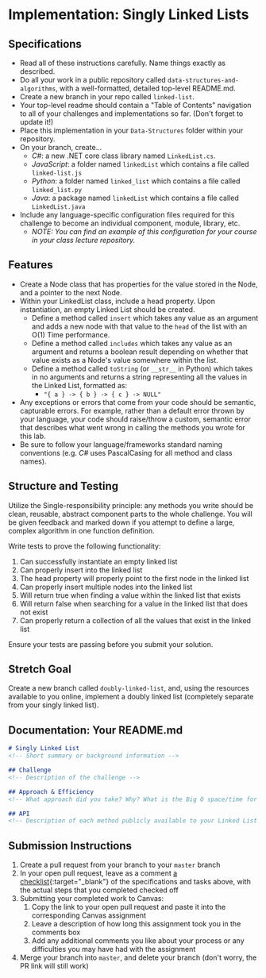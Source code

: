 # Implementation: Singly Linked Lists

## Specifications
- Read all of these instructions carefully. Name things exactly as described. 
- Do all your work in a public repository called `data-structures-and-algorithms`, with a well-formatted, detailed top-level README.md.
- Create a new branch in your repo called `linked-list`.
- Your top-level readme should contain a "Table of Contents" navigation to all of your challenges and implementations so far. (Don't forget to update it!)
- Place this implementation in your `Data-Structures` folder within your repository.
- On your branch, create...
  - _C#_: a new .NET core class library named `LinkedList.cs`. 
  - _JavaScript_: a folder named `linkedList` which contains a file called `linked-list.js`
  - _Python_: a folder named `linked_list` which contains a file called `linked_list.py`
  - _Java_: a package named `linkedList` which contains a file called `LinkedList.java`
- Include any language-specific configuration files required for this challenge to become an individual component, module, library, etc.
  - _NOTE: You can find an example of this configuration for your course in your class lecture repository._

## Features
- Create a Node class that has properties for the value stored in the Node, and a pointer to the next Node. 
- Within your LinkedList class, include a head property. Upon instantiation, an empty Linked List should be created.
  - Define a method called `insert` which takes any value as an argument and adds a new node with that value to the `head` of the list with an O(1) Time performance.
  - Define a method called `includes` which takes any value as an argument and returns a boolean result depending on whether that value exists as a Node's value somewhere within the list.
  - Define a method called `toString` (or `__str__` in Python) which takes in no arguments and returns a string representing all the values in the Linked List, formatted as: 
    - `"{ a } -> { b } -> { c } -> NULL"`
- Any exceptions or errors that come from your code should be semantic, capturable errors. For example, rather than a default error thrown by your language, your code should raise/throw a custom, semantic error that describes what went wrong in calling the methods you wrote for this lab.
- Be sure to follow your language/frameworks standard naming conventions (e.g. _C#_ uses PascalCasing for all method and class names).

## Structure and Testing
Utilize the Single-responsibility principle: any methods you write should be clean, reusable, abstract component parts to the whole challenge. You will be given feedback and marked down if you attempt to define a large, complex algorithm in one function definition.

Write tests to prove the following functionality:

1. Can successfully instantiate an empty linked list
1. Can properly insert into the linked list
1. The head property will properly point to the first node in the linked list
1. Can properly insert multiple nodes into the linked list
1. Will return true when finding a value within the linked list that exists
1. Will return false when searching for a value in the linked list that does not exist
1. Can properly return a collection of all the values that exist in the linked list

Ensure your tests are passing before you submit your solution.

## Stretch Goal

Create a new branch called `doubly-linked-list`, and, using the resources available to you online, implement a doubly linked list (completely separate from your singly linked list). 

## Documentation: Your README.md

```markdown
# Singly Linked List
<!-- Short summary or background information -->

## Challenge
<!-- Description of the challenge -->

## Approach & Efficiency
<!-- What approach did you take? Why? What is the Big O space/time for this approach? -->

## API
<!-- Description of each method publicly available to your Linked List -->
```

## Submission Instructions
1. Create a pull request from your branch to your `master` branch
1. In your open pull request, leave as a comment [a checklist](https://github.com/blog/1825-task-lists-in-all-markdown-documents){:target="_blank"} of the specifications and tasks above, with the actual steps that you completed checked off
1. Submitting your completed work to Canvas:
   1. Copy the link to your open pull request and paste it into the corresponding Canvas assignment
   1. Leave a description of how long this assignment took you in the comments box
   1. Add any additional comments you like about your process or any difficulties you may have had with the assignment
1. Merge your branch into `master`, and delete your branch (don't worry, the PR link will still work)
